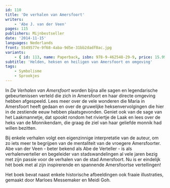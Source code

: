```yaml
---
id: 110
title: 'De verhalen van Amersfoort'
writers:
    - 'Abe J. van der Veen'
pages: 115
publishers: Mijnbestseller
date: '2014-11-15'
languages: Nederlands
front: 5549577e-9f68-4aba-9d5e-31bb2dadf0ac.jpg
variants:
    - { id: 113, name: Paperback, isbn: 978-9-462548-29-9, price: 15.99, out_of_stock: 0 }
subtitle: 'Helden, heksen en heiligen van Amersfoort en omgeving'
tags:
    - Symbolisme
    - Sprookjes
---
```


In *De Verhalen van Amersfoort* worden bijna alle sagen en legendarische gebeurtenissen verteld die zich in Amersfoort en haar directe omgeving hebben afgespeeld. Lees meer over de vele wonderen die Maria in Amersfoort heeft gedaan en over de gruwelijke heksenvervolgingen die hier in de zestiende eeuw hebben plaatsgevonden. Geniet ook van de sage van het Laakmannetje, dat spookt rondom het riviertje de Laak en lees over de heks van de Monnikendam, die graag de ziel van haar geliefde monnik had willen bezitten.

Bij enkele verhalen volgt een eigenzinnige interpretatie van de auteur, om zo iets meer te begrijpen van de mentaliteit van de vroegere Amersfoorter.
Abe van der Veen - beter bekend als Abe de Verteller - is als verhalenverteller en begeleider van stadswandelingen al vele jaren bezig met zijn passie voor de verhalen van de stad Amersfoort. Nu is er eindelijk hèt boek met al zijn inspirerende en spannende Amersfoortse vertellingen!

Het boek bevat naast enkele historische afbeeldingen ook fraaie illustraties, gemaakt door Marloes Messemaker en Meidi Goh.
